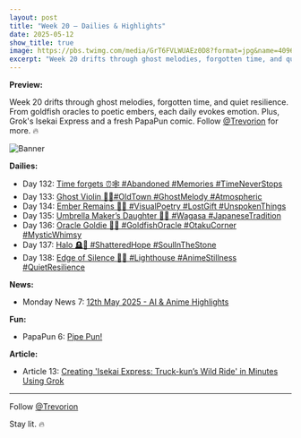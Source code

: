 ```yaml
---
layout: post
title: "Week 20 – Dailies & Highlights"
date: 2025-05-12
show_title: true
image: https://pbs.twimg.com/media/GrT6FVLWUAEz0D8?format=jpg&name=4096x4096
excerpt: "Week 20 drifts through ghost melodies, forgotten time, and quiet resilience. From goldfish oracles to poetic embers, each daily evokes emotion. Plus, Grok's Isekai Express and a fresh PapaPun comic. Follow @Trevorion for more. 🔥"
---
```

  
**Preview:**  
  
Week 20 drifts through ghost melodies, forgotten time, and quiet resilience. From goldfish oracles to poetic embers, each daily evokes emotion. Plus, Grok's Isekai Express and a fresh PapaPun comic. Follow [@Trevorion](https://x.com/Trevorion) for more. 🔥
  
![Banner](https://pbs.twimg.com/media/GrT6FVLWUAEz0D8?format=jpg&name=4096x4096)
  
**Dailies:**
- Day 132: [Time forgets ⏰🕸️ #Abandoned #Memories #TimeNeverStops](https://x.com/Trevorion/status/1921983715904737486)
- Day 133: [Ghost Violin 👻🎻#OldTown #GhostMelody #Atmospheric](https://x.com/Trevorion/status/1922412452232253935)
- Day 134: [Ember Remains 🌿🖤 #VisualPoetry #LostGift #UnspokenThings](https://x.com/Trevorion/status/1922613369615311020)
- Day 135: [Umbrella Maker’s Daughter 🎨🌸 #Wagasa #JapaneseTradition](https://x.com/Trevorion/status/1923095181881962561)
- Day 136: [Oracle Goldie 🐠🔮 #GoldfishOracle #OtakuCorner #MysticWhimsy](https://x.com/Trevorion/status/1923460008911495293)
- Day 137: [Halo 🪦🔆 #ShatteredHope #SoulInTheStone](https://x.com/Trevorion/status/1923839326208577756)
- Day 138: [Edge of Silence 🌊💡 #Lighthouse #AnimeStillness #QuietResilience](https://x.com/Trevorion/status/1924011689294381264)

**News:**  
- Monday News 7: [12th May 2025 - AI & Anime Highlights](https://x.com/Trevorion/status/1921878126100902163)

**Fun:**  
- PapaPun 6: [Pipe Pun!](https://x.com/Trevorion/status/1921934606221062215/photo/1)

**Article:**  
- Article 13: [Creating 'Isekai Express: Truck-kun’s Wild Ride' in Minutes Using Grok](https://x.com/Trevorion/status/1922585158374367398)

---
Follow [@Trevorion](https://x.com/Trevorion)

Stay lit. 🔥
